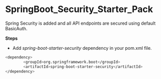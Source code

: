 # SpringBoot_Security_Starter_Pack

Spring Security is added and all API endpoints are secured using default BasicAuth.

**Steps**
- Add *spring-boot-starter-security* dependency in your pom.xml file.

```sh
<dependency>
		<groupId>org.springframework.boot</groupId>
		<artifactId>spring-boot-starter-security</artifactId>
</dependency>
```

